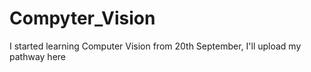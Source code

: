 # Compyter_Vision
I started learning Computer Vision from 20th September, I'll upload my pathway here
